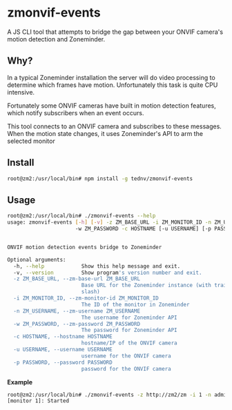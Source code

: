 # zmonvif-events

A JS CLI tool that attempts to bridge the gap between your ONVIF camera's motion detection and Zoneminder.

## Why?
In a typical Zoneminder installation the server will do video processing to determine which frames have motion. Unfortunately this task is quite CPU intensive. 

Fortunately some ONVIF cameras have built in motion detection features, which notify subscribers when an event occurs. 

This tool connects to an ONVIF camera and subscribes to these messages. When the motion state changes, it uses Zoneminder's API to arm the selected monitor

## Install

```bash
root@zm2:/usr/local/bin# npm install -g tednv/zmonvif-events
```

## Usage

```bash
root@zm2:/usr/local/bin# ./zmonvif-events --help
usage: zmonvif-events [-h] [-v] -z ZM_BASE_URL -i ZM_MONITOR_ID -n ZM_USERNAME
                      -w ZM_PASSWORD -c HOSTNAME [-u USERNAME] [-p PASSWORD]


ONVIF motion detection events bridge to Zoneminder

Optional arguments:
  -h, --help            Show this help message and exit.
  -v, --version         Show program's version number and exit.
  -z ZM_BASE_URL, --zm-base-url ZM_BASE_URL
                        Base URL for the Zoneminder instance (with trailing
                        slash)
  -i ZM_MONITOR_ID, --zm-monitor-id ZM_MONITOR_ID
                        The ID of the monitor in Zoneminder
  -n ZM_USERNAME, --zm-username ZM_USERNAME
                        The username for Zoneminder API
  -w ZM_PASSWORD, --zm-password ZM_PASSWORD
                        The password for Zoneminder API
  -c HOSTNAME, --hostname HOSTNAME
                        hostname/IP of the ONVIF camera
  -u USERNAME, --username USERNAME
                        username for the ONVIF camera
  -p PASSWORD, --password PASSWORD
                        password for the ONVIF camera                        
```

**Example**

```bash
root@zm2:/usr/local/bin# ./zmonvif-events -z http://zm2/zm -i 1 -n admin -w xxxxxxxxxxxxx -c camXXXXXXX -u admin -p xxxxxxxxxxxxx
[monitor 1]: Started
```